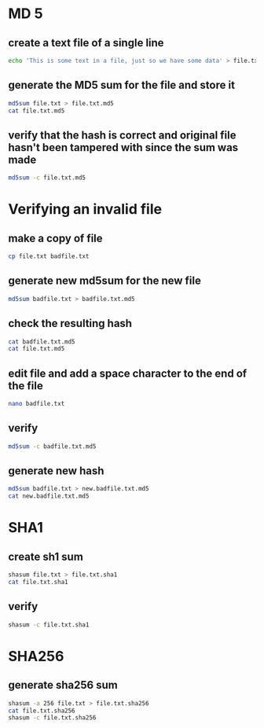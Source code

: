 
# MD 5

## create a text file of a single line
```bash
echo 'This is some text in a file, just so we have some data' > file.txt
```

## generate the MD5 sum for the file and store it
```bash
md5sum file.txt > file.txt.md5
cat file.txt.md5
```

## verify that the hash is correct and original file hasn't been tampered with since the sum was made
```bash
md5sum -c file.txt.md5
```

# Verifying an invalid file

## make a copy of file
```bash
cp file.txt badfile.txt
```

## generate new md5sum for the new file
```bash
md5sum badfile.txt > badfile.txt.md5
```

## check the resulting hash
```bash
cat badfile.txt.md5
cat file.txt.md5
```

## edit file and add a space character to the end of the file
```bash
nano badfile.txt
```
## verify
```bash
md5sum -c badfile.txt.md5
```

## generate new hash
```bash
md5sum badfile.txt > new.badfile.txt.md5
cat new.badfile.txt.md5
```

# SHA1

## create sh1 sum
```bash
shasum file.txt > file.txt.sha1
cat file.txt.sha1
```

## verify
```bash
shasum -c file.txt.sha1
```

# SHA256

## generate sha256 sum
```bash
shasum -a 256 file.txt > file.txt.sha256
cat file.txt.sha256
shasum -c file.txt.sha256
```